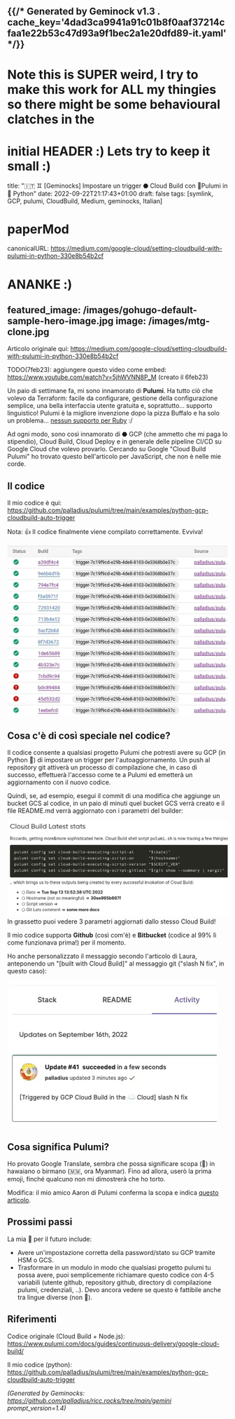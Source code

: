 {{/* Generated by Geminock v1.3 . cache_key='4dad3ca9941a91c01b8f0aaf37214cfaa1e22b53c47d93a9f1bec2a1e20dfd89-it.yaml'   */}}
---
# Note this is SUPER weird, I try to make this work for ALL my thingies so there might be some behavioural clatches in the
# initial HEADER :) Lets try to keep it small :)
title: "🇮🇹 ♊ [Geminocks] Impostare un trigger ⬣ Cloud Build con 🧹Pulumi in 🐍 Python"
date: 2022-09-22T21:17:43+01:00
draft: false
tags: [symlink, GCP, pulumi, CloudBuild, Medium, geminocks, Italian]
# paperMod
canonicalURL: https://medium.com/google-cloud/setting-cloudbuild-with-pulumi-in-python-330e8b54b2cf
# ANANKE :)
featured_image: /images/gohugo-default-sample-hero-image.jpg
image: /images/mtg-clone.jpg
---

Articolo originale qui:  https://medium.com/google-cloud/setting-cloudbuild-with-pulumi-in-python-330e8b54b2cf

TODO(7feb23): aggiungere questo video come embed: https://www.youtube.com/watch?v=5jhWVNN8P_M (creato il 6feb23)

Un paio di settimane fa, mi sono innamorato di **Pulumi**. Ha tutto ciò che volevo da Terraform: facile da configurare, gestione della configurazione semplice, una bella interfaccia utente gratuita e, soprattutto... supporto linguistico! Pulumi è la migliore invenzione dopo la pizza Buffalo e ha solo un problema... [nessun supporto per Ruby](https://github.com/pulumi/pulumi/issues/132) :/

Ad ogni modo, sono così innamorato di ⬣ GCP (che ammetto che mi paga lo stipendio), Cloud Build, Cloud Deploy e in generale delle pipeline CI/CD su Google Cloud che volevo provarlo. Cercando su Google "Cloud Build Pulumi" ho trovato questo bell'articolo per JavaScript, che non è nelle mie corde.

## Il codice

Il mio codice è qui: https://github.com/palladius/pulumi/tree/main/examples/python-gcp-cloudbuild-auto-trigger

Nota: 👍 Il codice finalmente viene compilato correttamente. Evviva!

![cb-trigger-list](01-cb-trigger-list.webp)


## Cosa c'è di così speciale nel codice?

Il codice consente a qualsiasi progetto Pulumi che potresti avere su GCP (in Python 🐍) di impostare un trigger per l'autoaggiornamento. Un push al repository git attiverà un processo di compilazione che, in caso di successo, effettuerà l'accesso come te a Pulumi ed emetterà un aggiornamento con il nuovo codice.

Quindi, se, ad esempio, esegui il commit di una modifica che aggiunge un bucket GCS al codice, in un paio di minuti quel bucket GCS verrà creato e il file README.md verrà aggiornato con i parametri del builder:

![cb-trigger-list](02-pulumi-commands.webp)
In grassetto puoi vedere 3 parametri aggiornati dallo stesso Cloud Build!

Il mio codice supporta **Github** (così com'è) e **Bitbucket** (codice al 99% lì come funzionava prima!) per il momento.

Ho anche personalizzato il messaggio secondo l'articolo di Laura, anteponendo un "[built with Cloud Build]" al messaggio git ("slash N fix", in questo caso):

![View on Pulumi website](03-trigger-build-on-pulumi-site.webp)

## Cosa significa Pulumi?

Ho provato Google Translate, sembra che possa significare scopa (🧹) in hawaiano o birmano (🇲🇲, ora Myanmar). Fino ad allora, userò la prima emoji, finché qualcuno non mi dimostrerà che ho torto.

Modifica: il mio amico Aaron di Pulumi conferma la scopa e indica [questo articolo](http://joeduffyblog.com/2018/06/18/hello-pulumi/).

##  Prossimi passi
La mia 📝 per il futuro include:

* Avere un'impostazione corretta della password/stato su GCP tramite HSM o GCS.
* Trasformare in un modulo in modo che qualsiasi progetto pulumi tu possa avere, puoi semplicemente richiamare questo codice con 4-5 variabili (utente github, repository github, directory di compilazione pulumi, credenziali, ..). Devo ancora vedere se questo è fattibile anche tra lingue diverse (non 🐍).

## Riferimenti

Codice originale (Cloud Build + Node.js): https://www.pulumi.com/docs/guides/continuous-delivery/google-cloud-build/

Il mio codice (python): https://github.com/palladius/pulumi/tree/main/examples/python-gcp-cloudbuild-auto-trigger


*(Generated by Geminocks: https://github.com/palladius/ricc.rocks/tree/main/gemini prompt_version=1.4)*